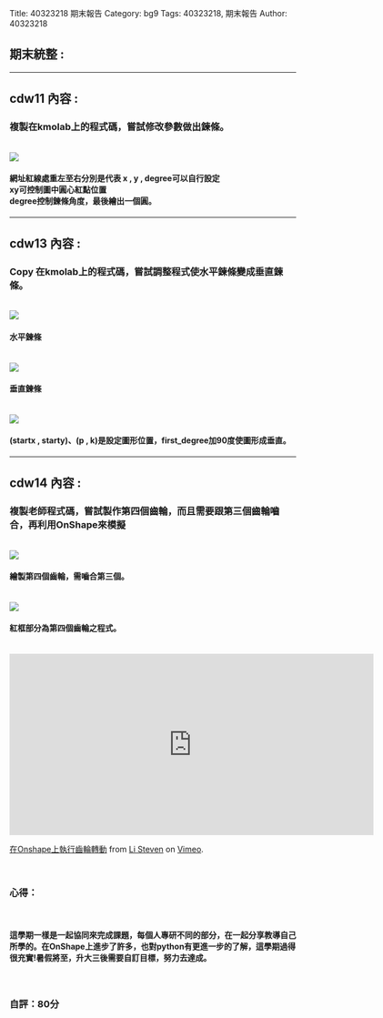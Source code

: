 Title: 40323218 期末報告
Category: bg9
Tags: 40323218, 期末報告
Author: 40323218


<!-- PELICAN_END_SUMMARY -->

<h2>期末統整 : </h2>
<hr>
<h2>cdw11 內容 : </h2>
<h3>複製在kmolab上的程式碼，嘗試修改參數做出鍊條。</h3>
<br/>
<img src="http://imgur.com/PI36r4j.png">
<br/>
<h4>網址紅線處重左至右分別是代表 x , y  , degree可以自行設定<br/>xy可控制圖中圓心紅點位置<br/>degree控制鍊條角度，最後繪出一個圓。</h4>
<hr>
<h2>cdw13 內容 : </h2>
<h3>Copy 在kmolab上的程式碼，嘗試調整程式使水平鍊條變成垂直鍊條。</h3>
<br/>
<img src="http://imgur.com/O1y1fEV.png">
<br/>
<h4>水平鍊條</h4>
<br/>
<img src="http://imgur.com/JvC60yU.png">
<br/>
<h4>垂直鍊條</h4>
<br/>
<img src="http://imgur.com/0N3rSC9.png">
<br/>
<h4>(startx , starty)、(p , k)是設定圖形位置，first_degree加90度使圖形成垂直。</h4>
<hr>
<h2>cdw14 內容 : </h2>
<h3>複製老師程式碼，嘗試製作第四個齒輪，而且需要跟第三個齒輪嚙合，再利用OnShape來模擬</h3>
<br/>
<img src="http://imgur.com/Tgo0N3l.png">
<br/>
<h4>繪製第四個齒輪，需嚙合第三個。</h4>
<br/>
<img src="http://imgur.com/1sEVNLL.png">
<h4>紅框部分為第四個齒輪之程式。</h4>
<br/>
<iframe src="https://player.vimeo.com/video/170812747" width="640" height="319" frameborder="0" webkitallowfullscreen mozallowfullscreen allowfullscreen></iframe> <p><a href="https://vimeo.com/170812747">在Onshape上執行齒輪轉動</a> from <a href="https://vimeo.com/user44943624">Li Steven</a> on <a href="https://vimeo.com">Vimeo</a>.</p>
<br/>
<h3>心得：</h3>
<br/>
<h4>這學期一樣是一起協同來完成課題，每個人專研不同的部分，在一起分享教導自己所學的。在OnShape上進步了許多，也對python有更進一步的了解，這學期過得很充實!暑假將至，升大三後需要自訂目標，努力去達成。</h4>
<br/>
<h3>自評：80分</h3>